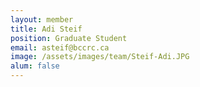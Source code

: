 ```yaml
---
layout: member
title: Adi Steif
position: Graduate Student
email: asteif@bccrc.ca
image: /assets/images/team/Steif-Adi.JPG
alum: false
---
```

